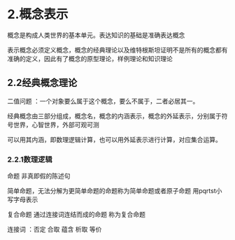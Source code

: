 # 2.概念表示

概念是构成人类世界的基本单元。表达知识的基础是准确表达概念

表示概念必须定义概念，概念的经典理论以及维特根斯坦证明不是所有的概念都有准确的定义，因此有了概念的原型理论，样例理论和知识理论

## 2.2经典概念理论

二值问题 ：一个对象要么属于这个概念，要么不属于，二者必居其一。

经典概念由三部分组成，概念名，概念的内涵表示，概念的外延表示，分别属于符号世界，心智世界，外部可观可测

可以用其内涵，即数理逻辑计算，也可以用外延表示进行计算，对应集合运算。

### 2.2.1数理逻辑

命题  非真即假的陈述句

简单命题，无法分解为更简单命题的命题称为简单命题或者原子命题  用pqrtst小写字母表示

复合命题  通过连接词连结而成的命题 称为复合命题 

连接词 ：否定 合取 蕴含 析取 等价 

 ##



